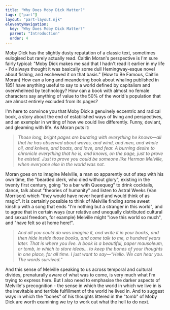 ```yaml
---
title: "Why Does Moby Dick Matter?"
tags: ["part"]
layout: "part-layout.njk"
eleventyNavigation:
  key: "Why Does Moby Dick Matter?"
  parent: "Introduction"
  order: 4
---
```


Moby Dick has the slightly dusty reputation of a classic text, sometimes eulogised but rarely actually read. Caitlin Moran's perspective is I'm sure fairly typical: "Moby Dick makes me sad that I hadn't read it earlier in my life - I'd always thought it was basically some dull Hemingway-esque novel about fishing, and eschewed it on that basis." (How to Be Famous, Caitlin Moran) How can a long and meandering book about whaling published in 1851 have anything useful to say to a world defined by capitalism and overwhelmed by technology? How can a book with almost no female characters say anything of value to the 50% of the world's population that are almost entirely excluded from its pages?

I'm here to convince you that Moby Dick a genuinely eccentric and radical book, a story about the end of established ways of living and perspectives, and an exemplar in writing of how we could live differently. Funny, deviant, and gleaming with life. As Moran puts it:

>_Those long, bright pages are bursting with everything he knows—all that he has observed about waves, and wind, and men, and whale oil, and knives, and boats, and love, and fear. A burning desire to chronicle everything that he is, and knows, on the page, just to prove he existed. Just to prove you could be someone like Herman Melville, when everyone else in the world was not._

Moran goes on to imagine Melville, a man so apparently out of step with his own time, the "bearded clerk, who died without glory", existing in the twenty first century, going "to a bar with Queequeg" to drink cocktails, dance, talk about "theories of humanity" and listen to Astral Weeks (Van Morrison) which "they would have never heard and would think of as magic". It is certainly possible to think of Melville finding some sweet kinship with a song that ends "I'm nothing but a stranger in this world", and to agree that in certain ways (our relative and unequally distributed cultural and sexual freedom, for example) Melville might "love this world so much", and "have felt so at home here!".

>_And all you could do was imagine it, and write it in your books, and then hide inside those books, and come talk to me, a hundred years later. That is where you live. A book is a beautiful, paper mausoleum, or tomb, in which to store ideas… to keep the bones of your thoughts in one place, for all time. I just want to say—“Hello. We can hear you. The words survived.”_

And this sense of Melville speaking to us across temporal and cultural divides, prenaturally aware of what was to come, is very much what I'm trying to express here. But I also need to emphasise the darker aspects of Melville's precognition - the sense in which the world in which we live in is the inevitable and terrible fulfillment of the world he lived in. And to suggest ways in which the "bones" of his thoughts littered in the "tomb" of Moby Dick are worth examining we try to work out what the hell to do next.